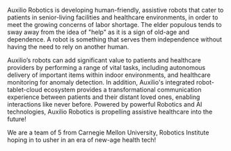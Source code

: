 Auxilio Robotics is developing human-friendly, assistive robots that cater to patients in senior-living facilities and healthcare environments, in order to meet the growing concerns of labor shortage. The elder populous tends to sway away from the idea of "help" as it is a sign of old-age and dependence. A robot is something that serves them independence without having the need to rely on another human.

Auxilio’s robots can add significant value to patients and healthcare providers by performing a range of vital tasks, including autonomous delivery of important items within indoor environments, and healthcare monitoring for anomaly detection. In addition, Auxilio's integrated robot-tablet-cloud ecosystem provides a transformational communication experience between patients and their distant loved ones, enabling interactions like never before. Powered by powerful Robotics and AI technologies, Auxilio Robotics is propelling assistive healthcare into the future!

We are a team of 5 from Carnegie Mellon University, Robotics Institute hoping in to usher in an era of new-age health tech!
